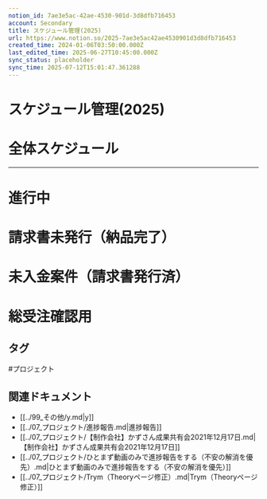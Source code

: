 ```yaml
---
notion_id: 7ae3e5ac-42ae-4530-901d-3d8dfb716453
account: Secondary
title: スケジュール管理(2025) 
url: https://www.notion.so/2025-7ae3e5ac42ae4530901d3d8dfb716453
created_time: 2024-01-06T03:50:00.000Z
last_edited_time: 2025-06-27T10:45:00.000Z
sync_status: placeholder
sync_time: 2025-07-12T15:01:47.361288
---
```

# スケジュール管理(2025)

# 全体スケジュール
---
# 進行中
# 請求書未発行（納品完了）
# 未入金案件（請求書発行済）
# 総受注確認用

## タグ

#プロジェクト 

## 関連ドキュメント

- [[../99_その他/y.md|y]]
- [[../07_プロジェクト/進捗報告.md|進捗報告]]
- [[../07_プロジェクト/【制作会社】かずさん成果共有会2021年12月17日.md|【制作会社】かずさん成果共有会2021年12月17日]]
- [[../07_プロジェクト/ひとまず動画のみで進捗報告をする（不安の解消を優先）.md|ひとまず動画のみで進捗報告をする（不安の解消を優先）]]
- [[../07_プロジェクト/Trym（Theoryページ修正）.md|Trym（Theoryページ修正）]]
